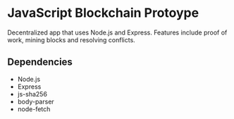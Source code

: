 # JavaScript Blockchain Protoype

Decentralized app that uses Node.js and Express. Features include proof of work, mining blocks and resolving conflicts.

## Dependencies

- Node.js
- Express
- js-sha256
- body-parser
- node-fetch